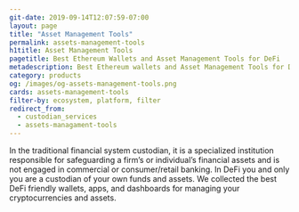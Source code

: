 ```yaml
---
git-date: 2019-09-14T12:07:59-07:00
layout: page
title: "Asset Management Tools"
permalink: assets-management-tools
h1title: Asset Management Tools
pagetitle: Best Ethereum Wallets and Asset Management Tools for DeFi
metadescription: Best Ethereum wallets and Asset Management Tools for DeFi. Self-Custodian services in DeFi it is wallets, apps, and dashboards for managing your cryptocurrencies and assets.
category: products
og: /images/og-assets-management-tools.png
cards: assets-management-tools
filter-by: ecosystem, platform, filter
redirect_from:
  - custodian_services
  - assets-managament-tools
---
```


In the traditional financial system custodian, it is a specialized institution responsible for safeguarding a firm’s or individual’s financial assets and is not engaged in commercial or consumer/retail banking. In DeFi you and only you are a custodian of your own funds and assets. We collected the best DeFi friendly wallets, apps, and dashboards for managing your cryptocurrencies and assets.
